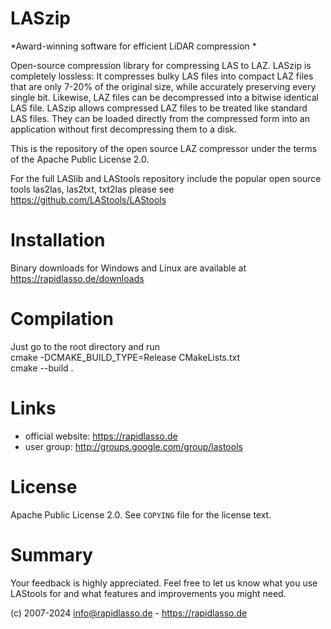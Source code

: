 # LASzip

*Award-winning software for efficient LiDAR compression *

Open-source compression library for compressing LAS to LAZ.
LASzip is completely lossless: It compresses bulky LAS files into compact LAZ files that are only 7-20% of the original size, while accurately preserving every single bit. Likewise, LAZ files can be decompressed into a bitwise identical LAS file. LASzip allows compressed LAZ files to be treated like standard LAS files. They can be loaded directly from the compressed form into an application without first decompressing them to a disk.

This is the repository of the open source LAZ compressor under the terms of the Apache Public License 2.0.

For the full LASlib and LAStools repository include the popular open source tools las2las, las2txt, txt2las please see https://github.com/LAStools/LAStools  


# Installation

Binary downloads for Windows and Linux are available at 
  https://rapidlasso.de/downloads

# Compilation

Just go to the root directory and run  
    cmake -DCMAKE_BUILD_TYPE=Release CMakeLists.txt  
    cmake --build .  

# Links

* official website:  https://rapidlasso.de
* user group:     http://groups.google.com/group/lastools

# License

Apache Public License 2.0.
See `COPYING` file for the license text.

# Summary
Your feedback is highly appreciated. Feel free to let us know what you use LAStools for and what features and improvements you might need.

(c) 2007-2024 info@rapidlasso.de - https://rapidlasso.de
